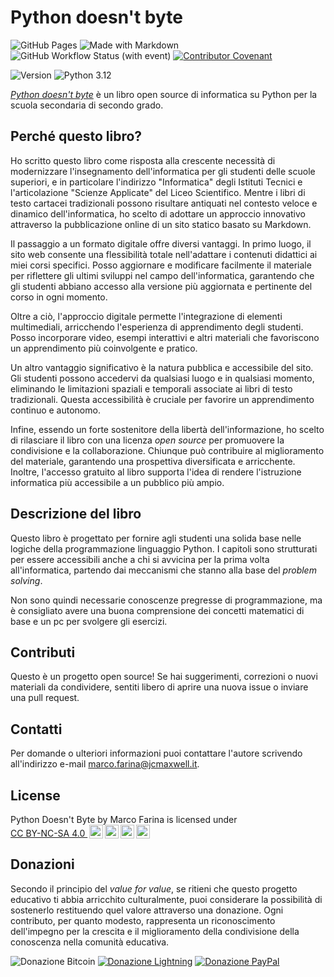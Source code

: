 # Python doesn't byte 

![GitHub Pages](https://img.shields.io/badge/GitHub-Pages-blue?logo=github&link=https%3A%2F%2Fmarcofarina.github.io%2Fpython-doesnt-byte%2F)
![Made with Markdown](https://img.shields.io/badge/Made%20with-Markdown-blue?logo=markdown)
![GitHub Workflow Status (with event)](https://img.shields.io/github/actions/workflow/status/marcofarina/python-doesnt-byte/.github%2Fworkflows%2Fdeploy.yml)
[![Contributor Covenant](https://img.shields.io/badge/Contributor%20Covenant-2.1-4baaaa.svg)](code_of_conduct.md)

![Version](https://img.shields.io/badge/Book%20version-0.1%20(beta)-red)
![Python 3.12](https://img.shields.io/badge/Python-3.12-4584b6?logo=python&labelColor=ffde57)


_[Python doesn't byte](https://marcofarina.github.io/python-doesnt-byte/)_ è un libro open source di informatica su Python per la scuola secondaria di secondo grado.

## Perché questo libro?
Ho scritto questo libro come risposta alla crescente necessità di modernizzare l'insegnamento dell'informatica per gli studenti delle scuole superiori, e in particolare l'indirizzo "Informatica" degli Istituti Tecnici e l'articolazione "Scienze Applicate" del Liceo Scientifico. Mentre i libri di testo cartacei tradizionali possono risultare antiquati nel contesto veloce e dinamico dell'informatica, ho scelto di adottare un approccio innovativo attraverso la pubblicazione online di un sito statico basato su Markdown.

Il passaggio a un formato digitale offre diversi vantaggi. In primo luogo, il sito web consente una flessibilità totale nell'adattare i contenuti didattici ai miei corsi specifici. Posso aggiornare e modificare facilmente il materiale per riflettere gli ultimi sviluppi nel campo dell'informatica, garantendo che gli studenti abbiano accesso alla versione più aggiornata e pertinente del corso in ogni momento.

Oltre a ciò, l'approccio digitale permette l'integrazione di elementi multimediali, arricchendo l'esperienza di apprendimento degli studenti. Posso incorporare video, esempi interattivi e altri materiali che favoriscono un apprendimento più coinvolgente e pratico.

Un altro vantaggio significativo è la natura pubblica e accessibile del sito. Gli studenti possono accedervi da qualsiasi luogo e in qualsiasi momento, eliminando le limitazioni spaziali e temporali associate ai libri di testo tradizionali. Questa accessibilità è cruciale per favorire un apprendimento continuo e autonomo.

Infine, essendo un forte sostenitore della libertà dell'informazione, ho scelto di rilasciare il libro con una licenza _open source_ per promuovere la condivisione e la collaborazione. Chiunque può contribuire al miglioramento del materiale, garantendo una prospettiva diversificata e arricchente. Inoltre, l'accesso gratuito al libro supporta l'idea di rendere l'istruzione informatica più accessibile a un pubblico più ampio.

## Descrizione del libro

Questo libro è progettato per fornire agli studenti una solida base nelle logiche della programmazione linguaggio Python. I capitoli sono strutturati per essere accessibili anche a chi si avvicina per la prima volta all'informatica, partendo dai meccanismi che stanno alla base del _problem solving_.

Non sono quindi necessarie conoscenze pregresse di programmazione, ma è consigliato avere una buona comprensione dei concetti matematici di base e un pc per svolgere gli esercizi.

## Contributi

Questo è un progetto open source! Se hai suggerimenti, correzioni o nuovi materiali da condividere, sentiti libero di aprire una nuova issue o inviare una pull request.

## Contatti

Per domande o ulteriori informazioni puoi contattare l'autore scrivendo all'indirizzo e-mail marco.farina@jcmaxwell.it.

## License
<p xmlns:cc="http://creativecommons.org/ns#" xmlns:dct="http://purl.org/dc/terms/"><span property="dct:title">Python Doesn't Byte</span> by <span property="cc:attributionName">Marco Farina</span> is licensed under <a href="http://creativecommons.org/licenses/by-nc-sa/4.0/?ref=chooser-v1" target="_blank" rel="license noopener noreferrer" style="display:inline-block;">CC BY-NC-SA 4.0 <img style="height:22px!important;margin-left:3px;vertical-align:text-bottom;" src="https://mirrors.creativecommons.org/presskit/icons/cc.svg?ref=chooser-v1"><img style="height:22px!important;margin-left:3px;vertical-align:text-bottom;" src="https://mirrors.creativecommons.org/presskit/icons/by.svg?ref=chooser-v1"><img style="height:22px!important;margin-left:3px;vertical-align:text-bottom;" src="https://mirrors.creativecommons.org/presskit/icons/nc.svg?ref=chooser-v1"><img style="height:22px!important;margin-left:3px;vertical-align:text-bottom;" src="https://mirrors.creativecommons.org/presskit/icons/sa.svg?ref=chooser-v1"></a></p>

## Donazioni

Secondo il principio del _value for value_, se ritieni che questo progetto educativo ti abbia arricchito culturalmente, puoi considerare la possibilità di sostenerlo restituendo quel valore attraverso una donazione. Ogni contributo, per quanto modesto, rappresenta un riconoscimento dell'impegno per la crescita e il miglioramento della condivisione della conoscenza nella comunità educativa.

![Donazione Bitcoin](https://img.shields.io/badge/-Bitcoin-orange?logo=bitcoin)
[![Donazione Lightning](https://img.shields.io/badge/-Lightning-yellow?logo=lightning)](https://getalby.com/p/marcofarina)
[![Donazione PayPal](https://img.shields.io/badge/-PayPal-blue?logo=paypal)](https://paypal.me/marcofarina84)
